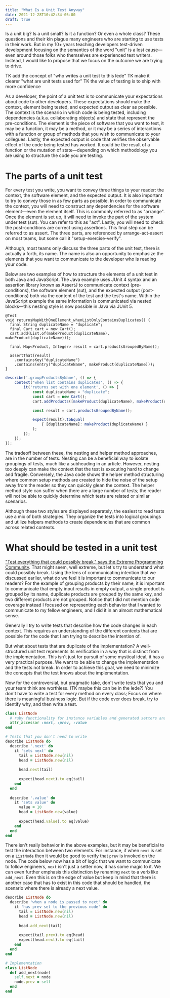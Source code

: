 ```yaml
---
title: "What Is a Unit Test Anyway"
date: 2021-12-28T10:42:34-05:00
draft: true
---
```


Is a unit big? Is a unit small? Is it a function? Or even a whole class? These questions and their kin plague many engineers who are starting to use tests in their work. But in my 10+ years teaching developers test-driven development focusing on the semantics of the word "unit" is a lost cause—even around those folks who themselves are experienced test writers. Instead, I would like to propose that we focus on the outcome we are trying to drive.

TK add the concept of "who writes a unit test to this lede"
TK make it clearer "what are unit tests used for"
TK the value of testing is to ship with more confidence 

As a developer, the point of a unit test is to communicate your expectations about code to other developers. These expectations should make the context, element being tested, and expected output as clear as possible. The context is the scenario in which code is being tested, including dependencies (a.k.a. collaborating objects) and state that represent the pre-conditions. The element is the piece of software that you want to test, it may be a function, it may be a method, or it may be a series of interactions with a function or group of methods that you wish to communicate to your collegues. Lastly, the expected output is code that verifies the observable effect of the code being tested has worked. It could be the result of a function or the mutation of state—depending on which methodology you are using to structure the code you are testing.   

# The parts of a unit test

For every test you write, you want to convey three things to your reader: the context, the software element, and the expected output. It is also important to try to convey those in as few parts as possible. In order to communicate the context, you will need to construct any dependencies for the software element—even the element itself. This is commonly referred to as "arrange".
Once the element is set up, it will need to invoke the part of the system under test (sut). You can refer to this as "act". Lastly, you will need to check the post-conditions are correct using assertions. This final step can be referred to as assert. The three parts, are referenced by arrange-act-assert on most teams, but some call it "setup-exercise-verify".

Although, most teams only discuss the three parts of the unit test, there is actually a forth, its name. The name is also an opportunity to emphasize the elements that you want to communicate to the developer who is reading your code.

Below are two examples of how to structure the elements of a unit test in both Java and JavaScript. The Java example uses JUnit 4 syntax and an assertion library known as AssertJ to communicate context (pre-conditions), the software element (sut), and the expected output (post-conditions) both via the content of the test and the test's name. Within the JavaScript example the same information is communicated via nested blocks—this nesting style is now possible in Java via JUnit 5. 

```
@Test
void returnsMapWithOneElement_whenListOnlyContainsDuplicates() {
  final String duplicateName = "duplicate";
  final Cart cart = new Cart();
  cart.add(List.of(makeProduct(duplicateName), makeProduct(duplicateName)));
  
  final Map<Product, Integer> result = cart.productsGroupedByName();
  
  assertThat(result)
    .containsKey("duplicateName")
    .contains(entry("duplicateName", makeProduct(duplicateName)));
}
```

```javascript
describe('.groupProductsByName', () => {
    context('when list contains duplicates', () => {
        it('returns set with one element', () => {
            const duplicateName = "duplicate";
            const cart = new Cart();
            cart.addProducts([makeProduct(duplicateName), makeProduct(duplicateName)]);

            const result = cart.productsGroupedByName();

            expect(result).toEqual(
                { [duplicateName]: makeProduct(duplicateName) }
            );
        });
    });    
});
```

The tradeoff between these, the nesting and helper method approaches, are in the number of tests. Nesting can be a beneficial way to isolate groupings of tests, much like a subheading in an article. However, nesting too deeply can make the context that the test is executing hard to change and fragile. Conversely, the Java code shows the helper method structuring where common setup methods are created to hide the noise of the setup away from the reader so they can quickly glean the context. The helper method style can suffer when there are a large number of tests; the reader will not be able to quickly determine which tests are related or similar scenarios.

Although these two styles are displayed separately, the easiest to read tests use a mix of both strategies. They organize the tests into logical groupings and utilize helpers methods to create dependencies that are common across related contexts.

# What should be tested in a unit test

["Test everything that could possibly break," says the Extreme Programming Community](http://wiki.c2.com/?TestEverythingThatCouldPossiblyBreak). That might seem, well extreme, but let's try to understand what could possibly break. Using the lens of communicating intention that we discussed earlier, what do we feel it is important to communicate to our readers? For the example of grouping products by their name, it is important to communicate that empty input results in empty output, a single product is grouped by its name, duplicate products are grouped by the same key, and two different products are not grouped. Notice that I did not mention code coverage instead I focused on representing each behavior that I wanted to communicate to my fellow engineers, and I did it in an almost mathematical sense.   

Generally I try to write tests that describe how the code changes in each context. This requires an understanding of the different contexts that are possible for the code that I am trying to describe the intention of. 

But what about tests that are duplicate of the implementation? A well-structured unit test represents its verification in a way that is distinct from the implementation. This isn't just for pursuit of some mystical ideal, it has a very practical purpose. We want to be able to change the implementation and the tests not break. In order to achieve this goal, we need to minimize the concepts that the test knows about the implementation.

Now for the controversial, but pragmatic take, don't write tests that you and your team think are worthless. (TK maybe this can be in the lede?) You don't have to write a test for every method on every class; Focus on where there is meaningful business logic. But if the code ever does break, try to identify why, and then write a test.

```ruby
class ListNode
  # ruby functionality for instance variables and generated setters and getters
  attr_accessor :next, :prev, :value
end

# Tests that you don't need to write
describe ListNode do
  describe '.next' do
    it 'sets next' do
      tail = ListNode.new(nil)
      head = ListNode.new(nil)
      
      head.next(tail)
      
      expect(head.next).to eq(tail)
    end
  end
  
  describe '.value' do
    it 'sets value' do
      value = 10 
      head = ListNode.new(value)
      
      expect(head.value).to eq(value)
    end
  end
end 
```

There isn't really behavior in the above examples, but it may be beneficial to test the interaction between two elements. For instance, if when `next` is set on a `ListNode` then it would be good to verify that `prev` is invoked on the node. The code below now has a bit of logic that we want to communicate to follow engineers, `next` isn't just a setter now, it has some magic to it. We can even further emphasis this distinction by renaming `next` to a verb like `add_next`. Even this is on the edge of value but keep in mind that there is another case that has to exist in this code that should be handled, the scenario where there is already a next value.

```ruby
describe ListNode do
  describe 'when a node is passed to next' do
    it 'has prev set to the previous node' do
      tail = ListNode.new(nil)
      head = ListNode.new(nil)
      
      head.add_next(tail)
      
      expect(tail.prev).to eq(head)
      expect(head.next).to eq(tail)
    end
  end
end 

# Implementation
class ListNode
  def add_next(node)
    self.next = node
    node.prev = self
  end  
end
```
